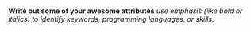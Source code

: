 #
<b>Write out some of your awesome attributes</b>
<i> use emphasis (like bold or italics) to identify keywords, programming languages, or skills.</i> 
